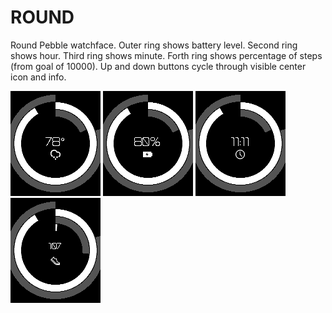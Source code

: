 # ROUND
Round Pebble watchface.  Outer ring shows battery level.  Second ring shows hour.  Third ring shows minute.  Forth ring shows percentage of steps (from goal of 10000).  Up and down buttons cycle through visible center icon and info.  

![alt text](screenshot1.png "weather screenshot")
![alt text](screenshot2.png "screenshot")
![alt text](screenshot3.png "screenshot")
![alt text](screenshot4.png "screenshot")
